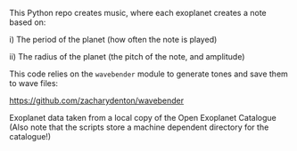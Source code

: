 This Python repo creates music, where each exoplanet creates a note based on:

i) The period of the planet (how often the note is played)

ii) The radius of the planet (the pitch of the note, and amplitude)

This code relies on the `wavebender` module to generate tones and save them to wave files:

https://github.com/zacharydenton/wavebender

Exoplanet data taken from a local copy of the Open Exoplanet Catalogue
(Also note that the scripts store a machine dependent directory for the catalogue!)

